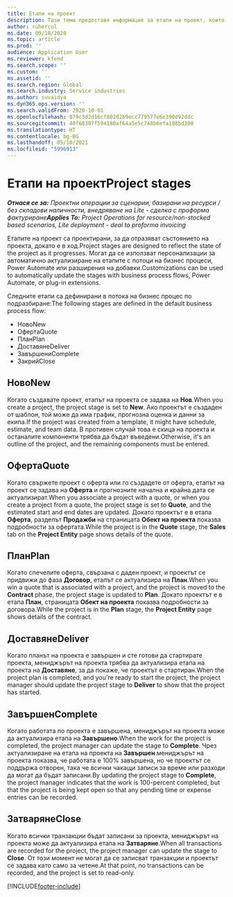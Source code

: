 ```yaml
---
title: Етапи на проект
description: Тази тема предоставя информация за етапи на проект, които са налични в Microsoft Dynamics Project Operations.
author: ruhercul
ms.date: 09/18/2020
ms.topic: article
ms.prod: ''
audience: Application User
ms.reviewer: kfend
ms.search.scope: ''
ms.custom: ''
ms.assetid: ''
ms.search.region: Global
ms.search.industry: Service industries
ms.author: suvaidya
ms.dyn365.ops.version: ''
ms.search.validFrom: 2020-10-01
ms.openlocfilehash: 079c3d2d16cf802d2b9ecc779577e6e390d92ddc
ms.sourcegitcommit: 40f68387f594180af64a5e5c748b6efa188bd300
ms.translationtype: HT
ms.contentlocale: bg-BG
ms.lasthandoff: 05/10/2021
ms.locfileid: "5996913"
---
```

# <a name="project-stages"></a><span data-ttu-id="e37f1-103">Етапи на проект</span><span class="sxs-lookup"><span data-stu-id="e37f1-103">Project stages</span></span>

<span data-ttu-id="e37f1-104">_**Отнася се за:** Проектни операции за сценарии, базирани на ресурси / без складови наличности, внедряване на Lite - сделка с проформа фактуриране_</span><span class="sxs-lookup"><span data-stu-id="e37f1-104">_**Applies To:** Project Operations for resource/non-stocked based scenarios, Lite deployment - deal to proforma invoicing_</span></span>

<span data-ttu-id="e37f1-105">Етапите на проект са проектирани, за да отразяват състоянието на проекта, докато е в ход.</span><span class="sxs-lookup"><span data-stu-id="e37f1-105">Project stages are designed to reflect the state of the project as it progresses.</span></span> <span data-ttu-id="e37f1-106">Могат да се използват персонализации за автоматично актуализиране на етапите с потоци на бизнес процеси, Power Automate или разширения на добавки.</span><span class="sxs-lookup"><span data-stu-id="e37f1-106">Customizations can be used to automatically update the stages with business process flows, Power Automate, or plug-in extensions.</span></span>

<span data-ttu-id="e37f1-107">Следните етапи са дефинирани в потока на бизнес процес по подразбиране:</span><span class="sxs-lookup"><span data-stu-id="e37f1-107">The following stages are defined in the default business process flow:</span></span>

- <span data-ttu-id="e37f1-108">Ново</span><span class="sxs-lookup"><span data-stu-id="e37f1-108">New</span></span>
- <span data-ttu-id="e37f1-109">Оферта</span><span class="sxs-lookup"><span data-stu-id="e37f1-109">Quote</span></span>
- <span data-ttu-id="e37f1-110">План</span><span class="sxs-lookup"><span data-stu-id="e37f1-110">Plan</span></span>
- <span data-ttu-id="e37f1-111">Доставяне</span><span class="sxs-lookup"><span data-stu-id="e37f1-111">Deliver</span></span>
- <span data-ttu-id="e37f1-112">Завършени</span><span class="sxs-lookup"><span data-stu-id="e37f1-112">Complete</span></span>
- <span data-ttu-id="e37f1-113">Закрий</span><span class="sxs-lookup"><span data-stu-id="e37f1-113">Close</span></span> 

## <a name="new"></a><span data-ttu-id="e37f1-114">Ново</span><span class="sxs-lookup"><span data-stu-id="e37f1-114">New</span></span>

<span data-ttu-id="e37f1-115">Когато създавате проект, етапът на проекта се задава на **Нов**.</span><span class="sxs-lookup"><span data-stu-id="e37f1-115">When you create a project, the project stage is set to **New**.</span></span> <span data-ttu-id="e37f1-116">Ако проектът е създаден от шаблон, той може да има график, прогнозна оценка и данни за екипа.</span><span class="sxs-lookup"><span data-stu-id="e37f1-116">If the project was created from a template, it might have schedule, estimate, and team data.</span></span> <span data-ttu-id="e37f1-117">В противен случай това е скица на проекта и останалите компоненти трябва да бъдат въведени.</span><span class="sxs-lookup"><span data-stu-id="e37f1-117">Otherwise, it's an outline of the project, and the remaining components must be entered.</span></span>

## <a name="quote"></a><span data-ttu-id="e37f1-118">Оферта</span><span class="sxs-lookup"><span data-stu-id="e37f1-118">Quote</span></span>

<span data-ttu-id="e37f1-119">Когато свържете проект с оферта или го създадете от оферта, етапът на проект се задава на **Оферта** и прогнозните начална и крайна дата се актуализират.</span><span class="sxs-lookup"><span data-stu-id="e37f1-119">When you associate a project with a quote, or when you create a project from a quote, the project stage is set to **Quote**, and the estimated start and end dates are updated.</span></span> <span data-ttu-id="e37f1-120">Докато проектът е в етапа **Оферта**, разделът **Продажби** на страницата **Обект на проекта** показва подробности за офертата.</span><span class="sxs-lookup"><span data-stu-id="e37f1-120">While the project is in the **Quote** stage, the **Sales** tab on the **Project Entity** page shows details of the quote.</span></span>

## <a name="plan"></a><span data-ttu-id="e37f1-121">План</span><span class="sxs-lookup"><span data-stu-id="e37f1-121">Plan</span></span>

<span data-ttu-id="e37f1-122">Когато спечелите оферта, свързана с даден проект, и проектът се придвижи до фаза **Договор**, етапът се актуализира на **План**.</span><span class="sxs-lookup"><span data-stu-id="e37f1-122">When you win a quote that is associated with a project, and the project is moved to the **Contract** phase, the project stage is updated to **Plan**.</span></span> <span data-ttu-id="e37f1-123">Докато проектът е в етапа **План**, страницата **Обект на проекта** показва подробности за договора.</span><span class="sxs-lookup"><span data-stu-id="e37f1-123">While the project is in the **Plan** stage, the **Project Entity** page shows details of the contract.</span></span>

## <a name="deliver"></a><span data-ttu-id="e37f1-124">Доставяне</span><span class="sxs-lookup"><span data-stu-id="e37f1-124">Deliver</span></span>

<span data-ttu-id="e37f1-125">Когато планът на проекта е завършен и сте готови да стартирате проекта, мениджърът на проекта трябва да актуализира етапа на проекта на **Доставяне**, за да покаже, че проектът е стартиран.</span><span class="sxs-lookup"><span data-stu-id="e37f1-125">When the project plan is completed, and you're ready to start the project, the project manager should update the project stage to **Deliver** to show that the project has started.</span></span>

## <a name="complete"></a><span data-ttu-id="e37f1-126">Завършен</span><span class="sxs-lookup"><span data-stu-id="e37f1-126">Complete</span></span> 

<span data-ttu-id="e37f1-127">Когато работата по проекта е завършена, мениджърът на проекта може да актуализира етапа на **Завършено**.</span><span class="sxs-lookup"><span data-stu-id="e37f1-127">When the work for the project is completed, the project manager can update the stage to **Complete**.</span></span> <span data-ttu-id="e37f1-128">Чрез актуализиране на етапа на проекта на **Завършен** мениджърът на проекта показва, че работата е 100% завършена, но че проектът се поддържа отворен, така че всички чакащи записи за време или разходи да могат да бъдат записани.</span><span class="sxs-lookup"><span data-stu-id="e37f1-128">By updating the project stage to **Complete**, the project manager indicates that the work is 100-percent completed, but that the project is being kept open so that any pending time or expense entries can be recorded.</span></span>

## <a name="close"></a><span data-ttu-id="e37f1-129">Затваряне</span><span class="sxs-lookup"><span data-stu-id="e37f1-129">Close</span></span>

<span data-ttu-id="e37f1-130">Когато всички транзакции бъдат записани за проекта, мениджърът на проекта може да актуализира етапа на **Затваряне**.</span><span class="sxs-lookup"><span data-stu-id="e37f1-130">When all transactions are recorded for the project, the project manager can update the stage to **Close**.</span></span> <span data-ttu-id="e37f1-131">От този момент не могат да се записват транзакции и проектът се задава като само за четене.</span><span class="sxs-lookup"><span data-stu-id="e37f1-131">At that point, no transactions can be recorded, and the project is set to read-only.</span></span>



[!INCLUDE[footer-include](../includes/footer-banner.md)]